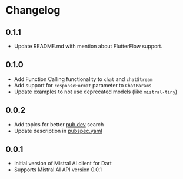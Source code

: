 # Changelog

## 0.1.1

- Update README.md with mention about FlutterFlow support.

## 0.1.0

- Add Function Calling functionality to `chat` and `chatStream`
- Add support for `responseFormat` parameter to `ChatParams`
- Update examples to not use deprecated models (like `mistral-tiny`)

## 0.0.2

- Add topics for better [pub.dev](https://pub.dev/) search
- Update description in [pubspec.yaml](pubspec.yaml)

## 0.0.1

- Initial version of Mistral AI client for Dart
- Supports Mistral AI API version 0.0.1
